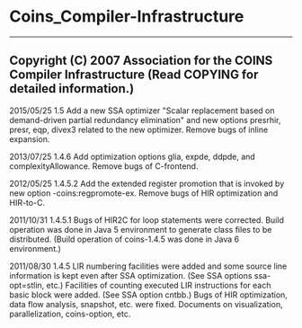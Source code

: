# Coins_Compiler-Infrastructure
----------------------------------------------------------------------
  Copyright (C) 2007 Association for the COINS Compiler Infrastructure
      (Read COPYING for detailed information.)
----------------------------------------------------------------------

2015/05/25  1.5
  Add a new SSA optimizer "Scalar replacement based on demand-driven
  partial redundancy elimination" and new options presrhir, presr,
  eqp, divex3 related to the new optimizer.
  Remove bugs of inline expansion.

2013/07/25  1.4.6
  Add optimization options glia, expde, ddpde, 
    and complexityAllowance. 
  Remove bugs of C-frontend.

2012/05/25  1.4.5.2 
  Add the extended register promotion that is invoked by new option
    -coins:regpromote-ex.
  Remove bugs of HIR optimization and HIR-to-C.

2011/10/31  1.4.5.1
  Bugs of HIR2C for loop statements were corrected.
  Build operation was done in Java 5 environment to generate
    class files to be distributed.
   (Build operation of coins-1.4.5 was done in Java 6 environment.)

2011/08/30  1.4.5
  LIR numbering facilities were added and some source line information
  is kept even after SSA optimization.
    (See SSA options ssa-opt=stlin, etc.)
  Facilities of counting executed LIR instructions for each basic block 
    were added. (See SSA option cntbb.)
  Bugs of HIR optimization, data flow analysis, snapshot, etc. were fixed.
  Documents on visualization, parallelization, coins-option, etc. 
